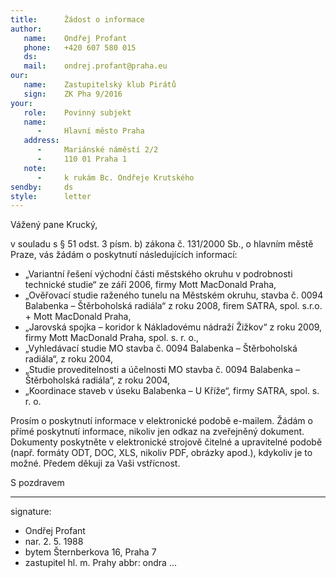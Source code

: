 ```yaml
---
title:      Žádost o informace
author:
   name:    Ondřej Profant
   phone:   +420 607 580 015
   ds:      
   mail:    ondrej.profant@praha.eu
our:
   name:    Zastupitelský klub Pirátů
   sign:    ZK Pha 9/2016
your:
   role:    Povinný subjekt
   name:    
      -     Hlavní město Praha
   address:
      -     Mariánské náměstí 2/2
      -     110 01 Praha 1
   note:
      -     k rukám Bc. Ondřeje Krutského
sendby:     ds
style:      letter
---
```


Vážený pane Krucký,

v souladu s § 51 odst. 3 písm. b) zákona č. 131/2000 Sb., o hlavním městě Praze, vás žádám o poskytnutí následujících informací:

- „Variantní řešení východní části městského okruhu v podrobnosti technické studie“ ze září 2006, firmy Mott MacDonald Praha,
- „Ověřovací studie raženého tunelu na Městském okruhu, stavba č. 0094 Balabenka – Štěrboholská radiála“ z roku 2008, firem SATRA, spol. s.r.o. + Mott MacDonald Praha,
- „Jarovská spojka – koridor k Nákladovému nádraží Žižkov“ z roku 2009, firmy Mott MacDonald Praha, spol. s. r. o.,
- „Vyhledávací studie MO stavba č. 0094 Balabenka – Štěrboholská radiála“, z roku 2004,
- „Studie proveditelnosti a účelnosti MO stavba č. 0094 Balabenka – Štěrboholská radiála“, z roku 2004,
- „Koordinace staveb v úseku Balabenka – U Kříže“, firmy SATRA, spol. s. r. o.

Prosím o poskytnutí informace v elektronické podobě e-mailem. Žádám o přímé poskytnutí informace, nikoliv jen odkaz na zveřejněný dokument. Dokumenty poskytněte v elektronické strojově čitelné a upravitelné podobě (např. formáty ODT, DOC, XLS, nikoliv PDF, obrázky apod.), kdykoliv je to možné. Předem děkuji za Vaši vstřícnost.

S pozdravem

---
signature: 
  - Ondřej Profant
  - nar. 2. 5. 1988
  - bytem Šternberkova 16, Praha 7
  - zastupitel hl. m. Prahy
abbr:       ondra
...
